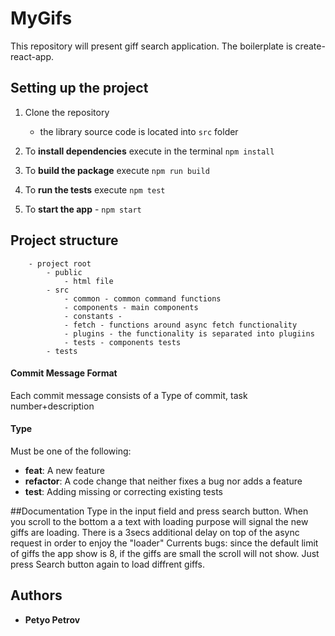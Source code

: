 # MyGifs

This repository will present giff search application. The boilerplate is create-react-app.

## Setting up the project

1. Clone the repository

   - the library source code is located into `src` folder

1. To **install dependencies** execute in the terminal `npm install`


1. To **build the package** execute `npm run build`
1. To **run the tests** execute `npm test`


1. To **start the app** - `npm start`

## Project structure

```
    - project root
        - public
            - html file
        - src
            - common - common command functions
            - components - main components
            - constants - 
            - fetch - functions around async fetch functionality
            - plugins - the functionality is separated into plugiins
            - tests - components tests
        - tests
```

#### Commit Message Format
Each commit message consists of a Type of commit, task number+description

#### Type

Must be one of the following:

- **feat**: A new feature
- **refactor**: A code change that neither fixes a bug nor adds a feature
- **test**: Adding missing or correcting existing tests

##Documentation
    Type in the input field and press search button. When you scroll to the bottom a a text with loading purpose will
signal the new giffs are loading. There is a 3secs additional delay on top of the async request in order to enjoy
the "loader"
    Currents bugs: since the default limit of giffs the app show is 8, if the giffs are small
 the scroll will not show. Just press Search button again to load diffrent giffs.
## Authors

- **Petyo Petrov**
